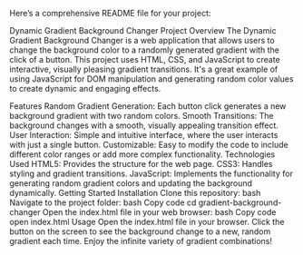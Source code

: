 
Here’s a comprehensive README file for your project:

Dynamic Gradient Background Changer
Project Overview
The Dynamic Gradient Background Changer is a web application that allows users to change the background color to a randomly generated gradient with the click of a button. This project uses HTML, CSS, and JavaScript to create interactive, visually pleasing gradient transitions. It's a great example of using JavaScript for DOM manipulation and generating random color values to create dynamic and engaging effects.

Features
Random Gradient Generation: Each button click generates a new background gradient with two random colors.
Smooth Transitions: The background changes with a smooth, visually appealing transition effect.
User Interaction: Simple and intuitive interface, where the user interacts with just a single button.
Customizable: Easy to modify the code to include different color ranges or add more complex functionality.
Technologies Used
HTML5: Provides the structure for the web page.
CSS3: Handles styling and gradient transitions.
JavaScript: Implements the functionality for generating random gradient colors and updating the background dynamically.
Getting Started
Installation
Clone this repository:
bash
Navigate to the project folder:
bash
Copy code
cd gradient-background-changer
Open the index.html file in your web browser:
bash
Copy code
open index.html
Usage
Open the index.html file in your browser.
Click the button on the screen to see the background change to a new, random gradient each time.
Enjoy the infinite variety of gradient combinations!
